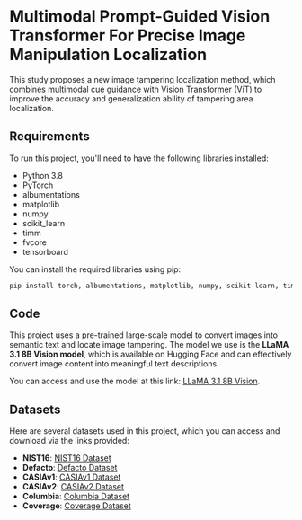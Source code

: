 # Multimodal Prompt-Guided Vision Transformer For Precise Image Manipulation Localization
This study proposes a new image tampering localization method, which combines multimodal cue guidance with Vision Transformer (ViT) to improve the accuracy and generalization ability of tampering area localization.
## Requirements
To run this project, you'll need to have the following libraries installed:
- Python 3.8
- PyTorch
- albumentations
- matplotlib
- numpy
- scikit_learn
- timm
- fvcore
- tensorboard

You can install the required libraries using pip:
```bash
pip install torch, albumentations, matplotlib, numpy, scikit-learn, timm, fvcore, tensorboard
```
## Code

This project uses a pre-trained large-scale model to convert images into semantic text and locate image tampering. The model we use is the **LLaMA 3.1 8B Vision model**, which is available on Hugging Face and can effectively convert image content into meaningful text descriptions.

You can access and use the model at this link: [LLaMA 3.1 8B Vision](https://huggingface.co/qresearch/llama-3.1-8B-vision-378).

## Datasets

Here are several datasets used in this project, which you can access and download via the links provided:

- **NIST16**: [NIST16 Dataset](https://mig.nist.gov/MFC/PubData/Resources.html)
- **Defacto**: [Defacto Dataset](https://defactodataset.github.io/)
- **CASIAv1**: [CASIAv1 Dataset](https://www.kaggle.com/datasets/sophatvathana/casia-dataset?select=CASIA1)
- **CASIAv2**: [CASIAv2 Dataset](https://www.kaggle.com/datasets/sophatvathana/casia-dataset?select=CASIA2)
- **Columbia**: [Columbia Dataset](https://www.ee.columbia.edu/ln/dvmm/downloads/authsplcuncmp/)
- **Coverage**: [Coverage Dataset](https://stefan.winklerbros.net/Publications/icip2016b.pdf)

